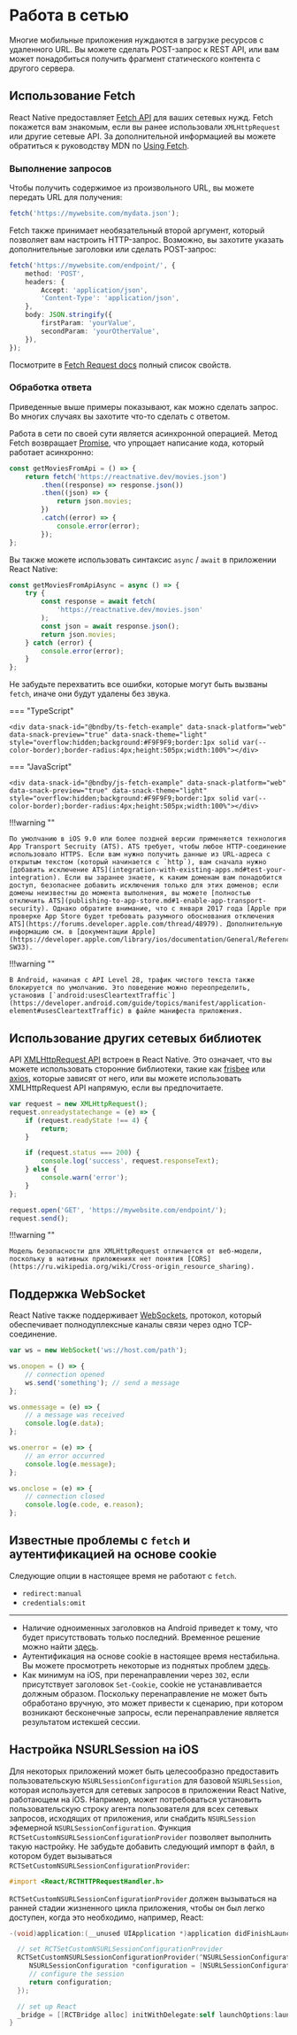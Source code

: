 # Работа в сетью

Многие мобильные приложения нуждаются в загрузке ресурсов с удаленного URL. Вы можете сделать POST-запрос к REST API, или вам может понадобиться получить фрагмент статического контента с другого сервера.

## Использование Fetch

React Native предоставляет [Fetch API](https://developer.mozilla.org/docs/Web/API/Fetch_API) для ваших сетевых нужд. Fetch покажется вам знакомым, если вы ранее использовали `XMLHttpRequest` или другие сетевые API. За дополнительной информацией вы можете обратиться к руководству MDN по [Using Fetch](https://developer.mozilla.org/docs/Web/API/Fetch_API/Using_Fetch).

### Выполнение запросов

Чтобы получить содержимое из произвольного URL, вы можете передать URL для получения:

```ts
fetch('https://mywebsite.com/mydata.json');
```

Fetch также принимает необязательный второй аргумент, который позволяет вам настроить HTTP-запрос. Возможно, вы захотите указать дополнительные заголовки или сделать POST-запрос:

```ts
fetch('https://mywebsite.com/endpoint/', {
    method: 'POST',
    headers: {
        Accept: 'application/json',
        'Content-Type': 'application/json',
    },
    body: JSON.stringify({
        firstParam: 'yourValue',
        secondParam: 'yourOtherValue',
    }),
});
```

Посмотрите в [Fetch Request docs](https://developer.mozilla.org/docs/Web/API/Request) полный список свойств.

### Обработка ответа

Приведенные выше примеры показывают, как можно сделать запрос. Во многих случаях вы захотите что-то сделать с ответом.

Работа в сети по своей сути является асинхронной операцией. Метод Fetch возвращает [Promise](https://developer.mozilla.org/docs/Web/JavaScript/Reference/Global_Objects/Promise), что упрощает написание кода, который работает асинхронно:

```ts
const getMoviesFromApi = () => {
    return fetch('https://reactnative.dev/movies.json')
        .then((response) => response.json())
        .then((json) => {
            return json.movies;
        })
        .catch((error) => {
            console.error(error);
        });
};
```

Вы также можете использовать синтаксис `async` / `await` в приложении React Native:

```ts
const getMoviesFromApiAsync = async () => {
    try {
        const response = await fetch(
            'https://reactnative.dev/movies.json'
        );
        const json = await response.json();
        return json.movies;
    } catch (error) {
        console.error(error);
    }
};
```

Не забудьте перехватить все ошибки, которые могут быть вызваны `fetch`, иначе они будут удалены без звука.

=== "TypeScript"

    <div data-snack-id="@bndby/ts-fetch-example" data-snack-platform="web" data-snack-preview="true" data-snack-theme="light" style="overflow:hidden;background:#F9F9F9;border:1px solid var(--color-border);border-radius:4px;height:505px;width:100%"></div>

=== "JavaScript"

    <div data-snack-id="@bndby/js-fetch-example" data-snack-platform="web" data-snack-preview="true" data-snack-theme="light" style="overflow:hidden;background:#F9F9F9;border:1px solid var(--color-border);border-radius:4px;height:505px;width:100%"></div>

!!!warning ""

    По умолчанию в iOS 9.0 или более поздней версии применяется технология App Transport Secruity (ATS). ATS требует, чтобы любое HTTP-соединение использовало HTTPS. Если вам нужно получить данные из URL-адреса с открытым текстом (который начинается с `http`), вам сначала нужно [добавить исключение ATS](integration-with-existing-apps.md#test-your-integration). Если вы заранее знаете, к каким доменам вам понадобится доступ, безопаснее добавить исключения только для этих доменов; если домены неизвестны до момента выполнения, вы можете [полностью отключить ATS](publishing-to-app-store.md#1-enable-app-transport-security). Однако обратите внимание, что с января 2017 года [Apple при проверке App Store будет требовать разумного обоснования отключения ATS](https://forums.developer.apple.com/thread/48979). Дополнительную информацию см. в [документации Apple](https://developer.apple.com/library/ios/documentation/General/Reference/InfoPlistKeyReference/Articles/CocoaKeys.html#//apple_ref/doc/uid/TP40009251-SW33).

!!!warning ""

    В Android, начиная с API Level 28, трафик чистого текста также блокируется по умолчанию. Это поведение можно переопределить, установив [`android:usesCleartextTraffic`](https://developer.android.com/guide/topics/manifest/application-element#usesCleartextTraffic) в файле манифеста приложения.

## Использование других сетевых библиотек

API [XMLHttpRequest API](https://developer.mozilla.org/docs/Web/API/XMLHttpRequest) встроен в React Native. Это означает, что вы можете использовать сторонние библиотеки, такие как [frisbee](https://github.com/niftylettuce/frisbee) или [axios](https://github.com/axios/axios), которые зависят от него, или вы можете использовать XMLHttpRequest API напрямую, если вы предпочитаете.

```ts
var request = new XMLHttpRequest();
request.onreadystatechange = (e) => {
    if (request.readyState !== 4) {
        return;
    }

    if (request.status === 200) {
        console.log('success', request.responseText);
    } else {
        console.warn('error');
    }
};

request.open('GET', 'https://mywebsite.com/endpoint/');
request.send();
```

!!!warning ""

    Модель безопасности для XMLHttpRequest отличается от веб-модели, поскольку в нативных приложениях нет понятия [CORS](https://ru.wikipedia.org/wiki/Cross-origin_resource_sharing).

## Поддержка WebSocket

React Native также поддерживает [WebSockets](https://developer.mozilla.org/docs/Web/API/WebSocket), протокол, который обеспечивает полнодуплексные каналы связи через одно TCP-соединение.

```ts
var ws = new WebSocket('ws://host.com/path');

ws.onopen = () => {
    // connection opened
    ws.send('something'); // send a message
};

ws.onmessage = (e) => {
    // a message was received
    console.log(e.data);
};

ws.onerror = (e) => {
    // an error occurred
    console.log(e.message);
};

ws.onclose = (e) => {
    // connection closed
    console.log(e.code, e.reason);
};
```

## Известные проблемы с `fetch` и аутентификацией на основе cookie

Следующие опции в настоящее время не работают с `fetch`.

-   `redirect:manual`
-   `credentials:omit`

---

-   Наличие одноименных заголовков на Android приведет к тому, что будет присутствовать только последний. Временное решение можно найти [здесь](https://github.com/facebook/react-native/issues/18837#issuecomment-398779994).
-   Аутентификация на основе cookie в настоящее время нестабильна. Вы можете просмотреть некоторые из поднятых проблем [здесь](https://github.com/facebook/react-native/issues/23185).
-   Как минимум на iOS, при перенаправлении через `302`, если присутствует заголовок `Set-Cookie`, cookie не устанавливается должным образом. Поскольку перенаправление не может быть обработано вручную, это может привести к сценарию, при котором возникают бесконечные запросы, если перенаправление является результатом истекшей сессии.

## Настройка NSURLSession на iOS

Для некоторых приложений может быть целесообразно предоставить пользовательскую `NSURLSessionConfiguration` для базовой `NSURLSession`, которая используется для сетевых запросов в приложении React Native, работающем на iOS. Например, может потребоваться установить пользовательскую строку агента пользователя для всех сетевых запросов, исходящих от приложения, или снабдить `NSURLSession` эфемерной `NSURLSessionConfiguration`. Функция `RCTSetCustomNSURLSessionConfigurationProvider` позволяет выполнить такую настройку. Не забудьте добавить следующий импорт в файл, в котором будет вызываться `RCTSetCustomNSURLSessionConfigurationProvider`:

```objectivec
#import <React/RCTHTTPRequestHandler.h>
```

`RCTSetCustomNSURLSessionConfigurationProvider` должен вызываться на ранней стадии жизненного цикла приложения, чтобы он был легко доступен, когда это необходимо, например, React:

```objectivec
-(void)application:(__unused UIApplication *)application didFinishLaunchingWithOptions:(NSDictionary *)launchOptions {

  // set RCTSetCustomNSURLSessionConfigurationProvider
  RCTSetCustomNSURLSessionConfigurationProvider(^NSURLSessionConfiguration *{
     NSURLSessionConfiguration *configuration = [NSURLSessionConfiguration defaultSessionConfiguration];
     // configure the session
     return configuration;
  });

  // set up React
  _bridge = [[RCTBridge alloc] initWithDelegate:self launchOptions:launchOptions];
}
```
